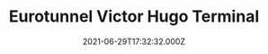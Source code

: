 ---
date: 2021-06-29T17:32:32.000Z
title: Eurotunnel Victor Hugo Terminal
latitude: 51.09500584359605
longitude: 1.1229658126831055
url: http://www.eurotunnel.com
category: checkin
---